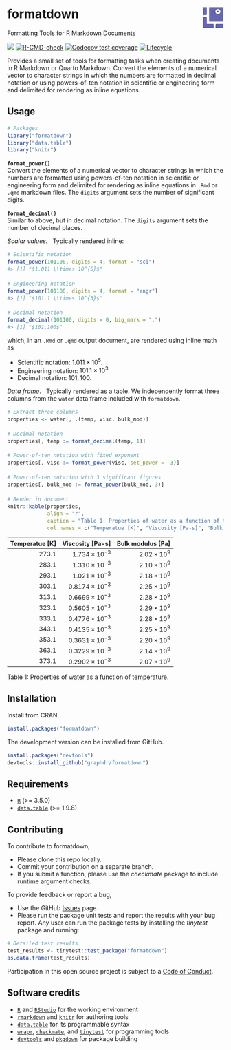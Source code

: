 
<!-- Edit README.Rmd (not README.md) -->

# formatdown <img src="man/figures/logo.png" align="right">

Formatting Tools for R Markdown Documents

<!-- badges: start -->

[![](https://www.r-pkg.org/badges/version/formatdown)](https://cran.r-project.org/package=formatdown)
[![R-CMD-check](https://github.com/graphdr/formatdown/actions/workflows/check-standard.yaml/badge.svg)](https://github.com/graphdr/formatdown/actions/workflows/check-standard.yaml)
[![Codecov test
coverage](https://codecov.io/gh/graphdr/formatdown/branch/main/graph/badge.svg)](https://app.codecov.io/gh/graphdr/formatdown?branch=main)
[![Lifecycle](https://img.shields.io/badge/lifecycle-experimental-orange.svg)](https://lifecycle.r-lib.org/articles/stages.html#experimental)
<!-- badges: end -->

Provides a small set of tools for formatting tasks when creating
documents in R Markdown or Quarto Markdown. Convert the elements of a
numerical vector to character strings in which the numbers are formatted
in decimal notation or using powers-of-ten notation in scientific or
engineering form and delimited for rendering as inline equations.

## Usage

``` r
# Packages
library("formatdown")
library("data.table")
library("knitr")
```

**`format_power()`**  
Convert the elements of a numerical vector to character strings in which
the numbers are formatted using powers-of-ten notation in scientific or
engineering form and delimited for rendering as inline equations in
`.Rmd` or `.qmd` markdown files. The `digits` argument sets the number
of significant digits.

**`format_decimal()`**  
Similar to above, but in decimal notation. The `digits` argument sets
the number of decimal places.

*Scalar values.*   Typically rendered inline:

``` r
# Scientific notation
format_power(101100, digits = 4, format = "sci")
#> [1] "$1.011 \\times 10^{5}$"

# Engineering notation
format_power(101100, digits = 4, format = "engr")
#> [1] "$101.1 \\times 10^{3}$"

# Decimal notation
format_decimal(101100, digits = 0, big_mark = ",")
#> [1] "$101,100$"
```

which, in an `.Rmd` or `.qmd` output document, are rendered using inline
math as

- Scientific notation: $1.011 \times 10^{5}$.
- Engineering notation: $101.1 \times 10^{3}$
- Decimal notation: $101,100$.

*Data frame*.   Typically rendered as a table. We independently format
three columns from the `water` data frame included with `formatdown`.

``` r
# Extract three columns
properties <- water[, .(temp, visc, bulk_mod)]

# Decimal notation 
properties[, temp := format_decimal(temp, 1)]

# Power-of-ten notation with fixed exponent
properties[, visc := format_power(visc, set_power = -3)]

# Power-of-ten notation with 3 significant figures
properties[, bulk_mod := format_power(bulk_mod, 3)]

# Render in document
knitr::kable(properties, 
             align = "r",  
             caption = "Table 1: Properties of water as a function of temperature.", 
             col.names = c("Temperatue [K]", "Viscosity [Pa-s]", "Bulk modulus [Pa]"))
```

| Temperatue \[K\] |      Viscosity \[Pa-s\] |  Bulk modulus \[Pa\] |
|-----------------:|------------------------:|---------------------:|
|          $273.1$ |  $1.734 \times 10^{-3}$ | $2.02 \times 10^{9}$ |
|          $283.1$ |  $1.310 \times 10^{-3}$ | $2.10 \times 10^{9}$ |
|          $293.1$ |  $1.021 \times 10^{-3}$ | $2.18 \times 10^{9}$ |
|          $303.1$ | $0.8174 \times 10^{-3}$ | $2.25 \times 10^{9}$ |
|          $313.1$ | $0.6699 \times 10^{-3}$ | $2.28 \times 10^{9}$ |
|          $323.1$ | $0.5605 \times 10^{-3}$ | $2.29 \times 10^{9}$ |
|          $333.1$ | $0.4776 \times 10^{-3}$ | $2.28 \times 10^{9}$ |
|          $343.1$ | $0.4135 \times 10^{-3}$ | $2.25 \times 10^{9}$ |
|          $353.1$ | $0.3631 \times 10^{-3}$ | $2.20 \times 10^{9}$ |
|          $363.1$ | $0.3229 \times 10^{-3}$ | $2.14 \times 10^{9}$ |
|          $373.1$ | $0.2902 \times 10^{-3}$ | $2.07 \times 10^{9}$ |

Table 1: Properties of water as a function of temperature.

## Installation

Install from CRAN.

``` r
install.packages("formatdown")
```

The development version can be installed from GitHub.

``` r
install.packages("devtools")
devtools::install_github("graphdr/formatdown")
```

## Requirements

- [`R`](https://www.r-project.org/) (\>= 3.5.0)
- [`data.table`](https://rdatatable.gitlab.io/data.table/) (\>= 1.9.8)

## Contributing

To contribute to formatdown,

- Please clone this repo locally.  
- Commit your contribution on a separate branch.
- If you submit a function, please use the *checkmate* package to
  include runtime argument checks.

To provide feedback or report a bug,

- Use the GitHub <a href="https://github.com/graphdr/formatdown/issues">
  Issues</a> page.
- Please run the package unit tests and report the results with your bug
  report. Any user can run the package tests by installing the
  *tinytest* package and running:

``` r
# Detailed test results
test_results <- tinytest::test_package("formatdown")
as.data.frame(test_results)
```

Participation in this open source project is subject to a [Code of
Conduct](https://graphdr.github.io/formatdown/CONDUCT.html).

## Software credits

- [`R`](https://www.r-project.org/) and [`RStudio`](https://posit.co/)
  for the working environment  
- [`rmarkdown`](https://CRAN.R-project.org/package=rmarkdown) and
  [`knitr`](https://CRAN.R-project.org/package=knitr) for authoring
  tools  
- [`data.table`](https://CRAN.R-project.org/package=data.table) for its
  programmable syntax  
- [`wrapr`](https://CRAN.R-project.org/package=wrapr),
  [`checkmate`](https://CRAN.R-project.org/package=checkmate), and
  [`tinytest`](https://CRAN.R-project.org/package=tinytest) for
  programming tools
- [`devtools`](https://CRAN.R-project.org/package=devtools) and
  [`pkgdown`](https://CRAN.R-project.org/package=pkgdown) for package
  building
